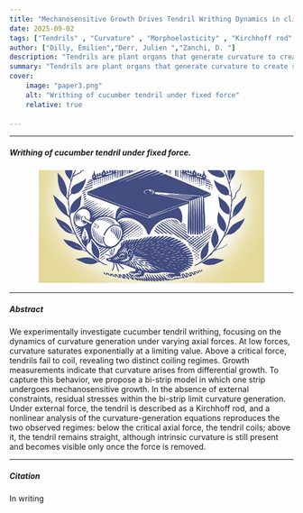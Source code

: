 ```yaml
---
title: "Mechanosensitive Growth Drives Tendril Writhing Dynamics in climbing plants" 
date: 2025-09-02
tags: ["Tendrils" , "Curvature" , "Morphoelasticity" , "Kirchhoff rod" , "Helix" , "Perversions" , "Writhing" , "Instability" , "Nonlinear" , "Elasticity" , "Growth"]
author: ["Dilly, Émilien","Derr, Julien ","Zanchi, D. "]
description: "Tendrils are plant organs that generate curvature to create spring-like connections to supports, enabling climbing. This curvature often leads to the formation of helices, primarily arising from differential growth across the tendril’s cross section, acting as a bistrip-like curvature mechanism. The process is studied experimentally under varying boundary conditions, such as applied axial forces, and a model is proposed to explain and predict the different observed behaviors." 
summary: "Tendrils are plant organs that generate curvature to create spring-like connections to supports, enabling climbing. This curvature often leads to the formation of helices, primarily arising from differential growth across the tendril’s cross section, acting as a bistrip-like curvature mechanism. The process is studied experimentally under varying boundary conditions, such as applied axial forces, and a model is proposed to explain and predict the different observed behaviors." 
cover:
    image: "paper3.png"
    alt: "Writhing of cucumber tendril under fixed force"
    relative: true

---
```


---

##### Writhing of cucumber tendril under fixed force. 

<p style="text-align: center;">
  <img src="paper3.png" alt="Paper 2" width="400">
</p>


---

##### Abstract

We experimentally investigate cucumber tendril writhing, focusing on the dynamics of curvature generation under varying axial forces. At low forces, curvature saturates exponentially at a limiting value. Above a critical force, tendrils fail to coil, revealing two distinct coiling regimes. Growth measurements indicate that curvature arises from differential growth. To capture this behavior, we propose a bi-strip model in which one strip undergoes mechanosensitive growth. In the absence of external constraints, residual stresses within the bi-strip limit curvature generation. Under external force, the tendril is described as a Kirchhoff rod, and a nonlinear analysis of the curvature-generation equations reproduces the two observed regimes: below the critical axial force, the tendril coils; above it, the tendril remains straight, although intrinsic curvature is still present and becomes visible only once the force is removed.


---

##### Citation

In writing


